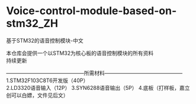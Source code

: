 # Voice-control-module-based-on-stm32_ZH
基于STM32的语音控制模块-中文

本仓库会提供一个以STM32为核心板的语音控制模块的所有资料  
持续更新  
  
  
———————————————所需材料———————————————  
1.STM32F103C8T6开发版（40P）  
2.LD3320语音输入（12P）
3.SYN6288语音输出（5P）
4.底板（打样板，嘉立创可以白嫖，文件见后文）
